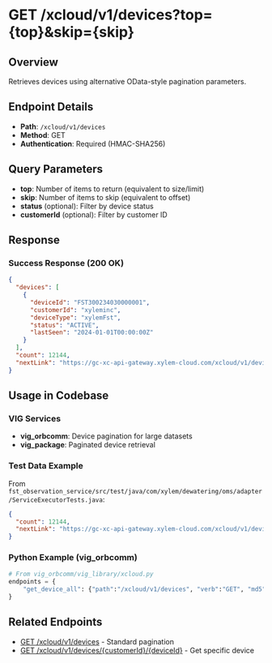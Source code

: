 # GET /xcloud/v1/devices?top={top}&skip={skip}

## Overview
Retrieves devices using alternative OData-style pagination parameters.

## Endpoint Details
- **Path**: `/xcloud/v1/devices`
- **Method**: GET
- **Authentication**: Required (HMAC-SHA256)

## Query Parameters
- **top**: Number of items to return (equivalent to size/limit)
- **skip**: Number of items to skip (equivalent to offset)
- **status** (optional): Filter by device status
- **customerId** (optional): Filter by customer ID

## Response
### Success Response (200 OK)
```json
{
  "devices": [
    {
      "deviceId": "FST300234030000001",
      "customerId": "xyleminc",
      "deviceType": "xylemFst",
      "status": "ACTIVE",
      "lastSeen": "2024-01-01T00:00:00Z"
    }
  ],
  "count": 12144,
  "nextLink": "https://gc-xc-api-gateway.xylem-cloud.com/xcloud/v1/devices?status=ACTIVE&top=2&skip=2"
}
```

## Usage in Codebase

### VIG Services
- **vig_orbcomm**: Device pagination for large datasets
- **vig_package**: Paginated device retrieval

### Test Data Example
From `fst_observation_service/src/test/java/com/xylem/dewatering/oms/adapter/ServiceExecutorTests.java`:
```json
{
  "count": 12144, 
  "nextLink": "https://gc-xc-api-gateway.xylem-cloud.com/xcloud/v1/devices?status=ACTIVE&top=2&skip=2"
}
```

### Python Example (vig_orbcomm)
```python
# From vig_orbcomm/vig_library/xcloud.py
endpoints = {
    "get_device_all": {"path":"/xcloud/v1/devices", "verb":"GET", "md5":False}
}
```

## Related Endpoints
- [GET /xcloud/v1/devices](v1-devices-get.md) - Standard pagination
- [GET /xcloud/v1/devices/{customerId}/{deviceId}](v1-devices-customerId-deviceId-get.md) - Get specific device
